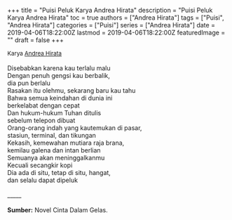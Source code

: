 +++
title = "Puisi Peluk Karya Andrea Hirata"
description = "Puisi Peluk Karya Andrea Hirata"
toc = true
authors = ["Andrea Hirata"]
tags = ["Puisi", "Andrea Hirata"]
categories = ["Puisi"]
series = ["Andrea Hirata"]
date = 2019-04-06T18:22:00Z
lastmod = 2019-04-06T18:22:00Z
featuredImage = ""
draft = false
+++

<div style="text-align: justify;">
<div style="font-size: small;">Karya <a href="/authors/andrea-hirata/" target="_blank">Andrea Hirata</a></div><br />
Disebabkan karena kau terlalu malu<br />Dengan penuh gengsi kau berbalik,<br />dia pun berlalu<br />Rasakan itu olehmu, sekarang baru kau tahu<br />Bahwa semua keindahan di dunia ini<br />berkelabat dengan cepat<br />Dan hukum-hukum Tuhan ditulis<br />sebelum telepon dibuat<br />Orang-orang indah yang kautemukan di pasar,<br />stasiun, terminal, dan tikungan<br />Kekasih, kemewahan mutiara raja brana,<br />kemilau galena dan intan berlian<br />Semuanya akan meninggalkanmu<br />Kecuali secangkir kopi<br />Dia ada di situ, tetap di situ, hangat,<br />dan selalu dapat dipeluk<br /><br />_____
<br /><br /><b>Sumber:</b> Novel Cinta Dalam Gelas.</div>
